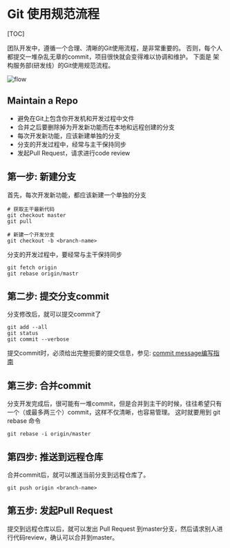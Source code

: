 
Git 使用规范流程
==============

[TOC]

团队开发中，遵循一个合理、清晰的Git使用流程，是非常重要的。
否则，每个人都提交一堆杂乱无章的commit，项目很快就会变得难以协调和维护。
下面是 架构服务部(研发线）的Git使用规范流程。

![flow](http://olx1ji9hn.bkt.clouddn.com/image/git-flow.png)

Maintain a Repo
---------------

* 避免在Git上包含你开发机和开发过程中文件
* 合并之后要删除掉为开发新功能而在本地和远程创建的分支
* 每次开发新功能，应该新建单独的分支
* 分支的开发过程中，经常与主干保持同步
* 发起Pull Request，请求进行code review

第一步: 新建分支
--------------

首先，每次开发新功能，都应该新建一个单独的分支

	# 获取主干最新代码
	git checkout master
	git pull
  
  	# 新建一个开发分支
	git checkout -b <branch-name>

分支的开发过程中，要经常与主干保持同步

	git fetch origin
	git rebase origin/mastr


第二步: 提交分支commit
--------------------

分支修改后，就可以提交commit了

	git add --all
	git status
	git commit --verbose
	
提交commit时，必须给出完整扼要的提交信息，参见: [commit message编写指南](commit-message.md)

第三步: 合并commit
----------------

分支开发完成后，很可能有一堆commit，但是合并到主干的时候，往往希望只有一个（或最多两三个）commit，这样不仅清晰，也容易管理。
这时就要用到 git rebase 命令

	git rebase -i origin/master

第四步: 推送到远程仓库
-------------------
	
合并commit后，就可以推送当前分支到远程仓库了。

	git push origin <branch-name>

第五步: 发起Pull Request
-----------------------

提交到远程仓库以后，就可以发出 Pull Request 到master分支，然后请求别人进行代码review，确认可以合并到master。